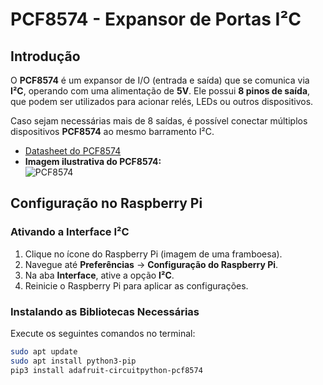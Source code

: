 # PCF8574 - Expansor de Portas I²C

## Introdução
O **PCF8574** é um expansor de I/O (entrada e saída) que se comunica via **I²C**, operando com uma alimentação de **5V**. Ele possui **8 pinos de saída**, que podem ser utilizados para acionar relés, LEDs ou outros dispositivos.

Caso sejam necessárias mais de 8 saídas, é possível conectar múltiplos dispositivos **PCF8574** ao mesmo barramento I²C.

- [Datasheet do PCF8574](https://www.ti.com/lit/ds/symlink/pcf8574.pdf)
- **Imagem ilustrativa do PCF8574:**  
  ![PCF8574](https://github.com/user-attachments/assets/013f1efe-3042-4a27-bda5-91b279b03e42)

## Configuração no Raspberry Pi

### Ativando a Interface I²C
1. Clique no ícone do Raspberry Pi (imagem de uma framboesa).
2. Navegue até **Preferências** → **Configuração do Raspberry Pi**.
3. Na aba **Interface**, ative a opção **I²C**.
4. Reinicie o Raspberry Pi para aplicar as configurações.

### Instalando as Bibliotecas Necessárias
Execute os seguintes comandos no terminal:

```bash
sudo apt update
sudo apt install python3-pip
pip3 install adafruit-circuitpython-pcf8574
